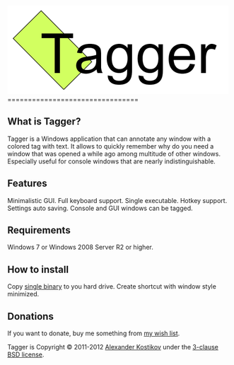 <img src="https://github.com/FallenGameR/Tagger/raw/master/info/Logo.png" alt="Tagger logo" height="200" width="500">
================================

What is Tagger?
--------------------------------
Tagger is a Windows application that can annotate any window with a colored tag with text. It allows to quickly remember why do you need a window that was opened a while ago among multitude of other windows. Especially useful for console windows that are nearly indistinguishable.

Features
--------------------------------
Minimalistic GUI.
Full keyboard support.
Single executable.
Hotkey support.
Settings auto saving.
Console and GUI windows can be tagged.

Requirements
--------------------------------
Windows 7 or Windows 2008 Server R2 or higher.

How to install
--------------------------------
Copy [single binary](/no/link/yet) to you hard drive. Create shortcut with window style minimized.

Donations
--------------------------------
If you want to donate, buy me something from [my wish list](http://www.amazon.com/gp/registry/wishlist/J8ORBQBR43HG).

Tagger is Copyright &copy; 2011-2012 [Alexander Kostikov](http://fallengamer.livejournal.com/) under the [3-clause BSD license](https://github.com/AutoMapper/AutoMapper/blob/master/LICENSE.txt).

